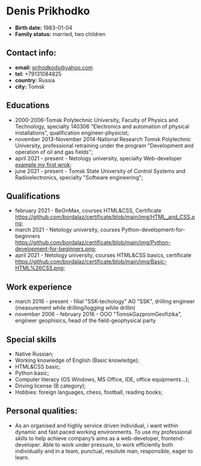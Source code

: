 # Denis Prikhodko

*  **Birth date:** 1983-01-04
*  **Family status:** married, two children

## Contact info:

*  **email:** prihodkods@yahoo.com
*  **tel:** +79131084825
*  **country:** Russia
*  **city:** Tomsk

## Educations

*  2000-2006-Tomsk Polytechnic University, Faculty of Physics and Technology, specialty 140306 "Electronics and automation of physical installations", qualification engineer-physicist;
*  november 2013-November 2014-National Research Tomsk Polytechnic University, professional retraining under the program "Development and operation of oil and gas fields";
*  april 2021 - present - Netology university, specialty Web-developer [example my first wrok](https://codepen.io/bordalaz/pen/dyvmXVy);
*  june 2021 - present - Tomsk State University of Control Systems and Radioelectronics, specialty "Software engineering";

## Qualifications

*  february 2021 - BeOnMax, courses HTML&CSS, Certificate https://github.com/bordalaz/certificate/blob/main/img/HTML_and_CSS.png;
*  march 2021 - Netology university, courses Python-development-for-beginners https://github.com/bordalaz/certificate/blob/main/img/Python-development-for-beginners.png;
*  april 2021 - Netology university, courses HTML&CSS basics, certificate https://github.com/bordalaz/certificate/blob/main/img/Basic-HTML%26CSS.png;

## Work experience

* march 2016 - present - filial "SSK-techology" AO "SSK", drilling engineer (measurement while drilling/logging while drillin)
* november 2006 - february 2016 - OOO "TomskGazpromGeofizika", engineer geophisics, head of the field-geophysical party

## Special skills

* Native Russian;
* Working knowledge of English (Basic knowledge);
* HTML&CSS basic;
* Python basic;
* Computer literacy (OS Windows, MS Office, IDE, office equipments...);
* Driving license (B category);
* Hobbies: foreign languages, chess, football, reading books;


## Personal qualities:

*  As an organised and highly service driven individual, i want within dynamic and fast paced working environments. To use my professional skills to help achieve company’s aims as a web-developer, frontend-developer. Able to work under pressure, to work efficiently both individually and in a team, punctual, resolute man, responsible, eager to learn.